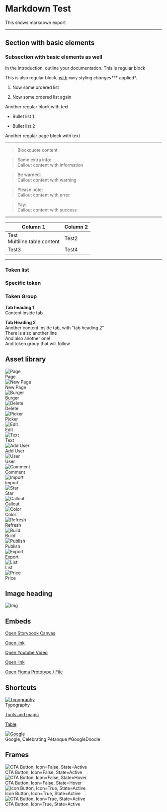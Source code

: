 # Markdown Test

This shows markdown export

---

## Section with basic elements

### Subsection with basic elements as well

In the introduction, outline your documentation. This is regular block

This is also regular block, [with](https://testing.test/) `many` ~~styling~~ _changes**_* applied*.

1. Now some ordered list

1. Now some ordered list again

Another regular block with text

- Bullet list 1

- Bullet list 2

Another regular page block with text

---

> Blockquote content

> Some extra info:  
> Callout content with information

> Be warned:  
> Callout content with warning

> Please note:  
> Callout content with error

> Yay:  
> Callout content with success

---

  
| Column 1 | Column 2 |  
| --- | --- |  
| Test<br>Multiline table content | Test2 |  
| Test3 | Test4 |  


---

### Token list

### Specific token

### Token Group

  
**Tab heading 1**  
Content inside tab  
  
**Tab Heading 2**  
Another content inside tab, with "tab heading 2"  
There is also another line  
And also another one!  
And token group that will follow  
  


## Asset library

  
![Page](https://studio-assets-dev.supernova.io/design-systems/1956/4d8489d3-e026-4a14-a912-b895a9f274de.png?Expires=1982880000&Policy=eyJTdGF0ZW1lbnQiOlt7IlJlc291cmNlIjoiaHR0cHM6Ly9zdHVkaW8tYXNzZXRzLWRldi5zdXBlcm5vdmEuaW8vZGVzaWduLXN5c3RlbXMvMTk1Ni80ZDg0ODlkMy1lMDI2LTRhMTQtYTkxMi1iODk1YTlmMjc0ZGUucG5nIiwiQ29uZGl0aW9uIjp7IkRhdGVMZXNzVGhhbiI6eyJBV1M6RXBvY2hUaW1lIjoxOTgyODgwMDAwfX19XX0_&Signature=LW~a1N0ctJCwoKEHCFc0OSegPvT1Fz0yNr9lmWI49PU1YpaOOVesuDQ2efan0LuezbCMgL0FoAyweAF8yNNME1ZZfSUJi8bGVPrcVAfm5yNajbkaXAVUN3WfbJQZ-nzZwB2V~wnKm5sMvoba5wwCIbCE5Cvkq729N-LaDb7sPVmO6n7lYkR~4bwMpvJNQwQ8ekbi468aMWOfnC4rbRyeoeZRAMG9WE-BhwLgRbzSwwUZVdTgQz5nW~u8aaQy6FJMRGv1Nbe5KaPNdYci7S8krfBMQxWmKnuZFnYHnqoFmrwcoCheN9jQUOeQjJOOcI8BiSb9HSflKD5BvdewQNog4g__&Key-Pair-Id=APKAJGK34LCCAUR7N6LA)  
Page  
![New Page](https://studio-assets-dev.supernova.io/design-systems/1956/d84e4058-5058-4692-a7e5-92bd0a30352e.png?Expires=1982880000&Policy=eyJTdGF0ZW1lbnQiOlt7IlJlc291cmNlIjoiaHR0cHM6Ly9zdHVkaW8tYXNzZXRzLWRldi5zdXBlcm5vdmEuaW8vZGVzaWduLXN5c3RlbXMvMTk1Ni9kODRlNDA1OC01MDU4LTQ2OTItYTdlNS05MmJkMGEzMDM1MmUucG5nIiwiQ29uZGl0aW9uIjp7IkRhdGVMZXNzVGhhbiI6eyJBV1M6RXBvY2hUaW1lIjoxOTgyODgwMDAwfX19XX0_&Signature=RZuN9Y8tAJDK~gJ8noDyFMJJjIJb2f-2AfsDIHtv0qIM~BwjKbOjLAssMrmXCAw~1XGJ5u9RAkOVTWfpfkaS5PewT3HOTOtoINXfNmWRpGL9i9YjbQTRVkbVYPGP61w-qqLYXcMJxcotkqnNxDXFUi8gop--A~JWMhAtBqzyf2GpVhvQU7JOvuoUjd7C2hdx7ZSV4KQMhrzwCNNaEpm0ONOwW02J1dJU02TjYx6yliP9rcPQquUp6P-DY2hNKUJETtWHPqUCDx1EocZLn-sDUiOXVkLnRCb3DqaD19RwdK--qxLEghxGHd3pamrpjpM4Zyv~fWPONWM4uPpqyGKBJA__&Key-Pair-Id=APKAJGK34LCCAUR7N6LA)  
New Page  
![Burger](https://studio-assets-dev.supernova.io/design-systems/1956/a4e6a3f3-d693-4e7f-8188-07d90646bc05.png?Expires=1982880000&Policy=eyJTdGF0ZW1lbnQiOlt7IlJlc291cmNlIjoiaHR0cHM6Ly9zdHVkaW8tYXNzZXRzLWRldi5zdXBlcm5vdmEuaW8vZGVzaWduLXN5c3RlbXMvMTk1Ni9hNGU2YTNmMy1kNjkzLTRlN2YtODE4OC0wN2Q5MDY0NmJjMDUucG5nIiwiQ29uZGl0aW9uIjp7IkRhdGVMZXNzVGhhbiI6eyJBV1M6RXBvY2hUaW1lIjoxOTgyODgwMDAwfX19XX0_&Signature=NExjzytfgIaS2uJpBMnQ6jXIDb8ZeJKwdkZ81Phd0aNqQTWcLXFPSKpXLckZbDBBMUaN3lHy-NLFaoBPQtGeFWpLsIBCV-DlNtUOIRV8kjzcePR4dFjLzIMN2KcHGdwWeYl4bC5~HlDXB6dGzPjf10vxT4brRIoQf98K0eA3YcvUP0VqpFuhHgsbvTkM1Oa3B6R97KeZAOkNVhEJka-sVyPMCn-c1PUx-dS3Xo7EAt6~S0YVCUmXh7B2iQERTEJxjBHIHuOmnySUE1G3j6KhPei~FazvFAFNBkaF3olugcuw5bSH-Oud22-q2OVtWiGT4CTPCNI5QQlc0DGTbrLm-Q__&Key-Pair-Id=APKAJGK34LCCAUR7N6LA)  
Burger  
![Delete](https://studio-assets-dev.supernova.io/design-systems/1956/d6783bb4-47d8-4c16-b50d-cc527cebefe2.png?Expires=1982880000&Policy=eyJTdGF0ZW1lbnQiOlt7IlJlc291cmNlIjoiaHR0cHM6Ly9zdHVkaW8tYXNzZXRzLWRldi5zdXBlcm5vdmEuaW8vZGVzaWduLXN5c3RlbXMvMTk1Ni9kNjc4M2JiNC00N2Q4LTRjMTYtYjUwZC1jYzUyN2NlYmVmZTIucG5nIiwiQ29uZGl0aW9uIjp7IkRhdGVMZXNzVGhhbiI6eyJBV1M6RXBvY2hUaW1lIjoxOTgyODgwMDAwfX19XX0_&Signature=c-VYnoZbZgvuTWijwy2FEnJ9GkQzmX04TyG0DnEQy8qDdOsfJIY57oCmuxalFOMhmPKV~pw87tpqniWE3BUO8a3A2scKVNbL40Qmj8ooP8nMqTZD7jJ~baU6HBvvaiXnaemDstqclWI-S6fWxwEEmHupIfgkNPfrJRSyZUVN8q5uzENnI5a9B2q-PfgSzR0BX7q~LiX4HWpEAL7w87YAJyd8DR6YyZvGR5PvQT0suu1r3mnB1hslauueirCyVvfxn7-oWkrTab696NntAOtFFRAALi3rszvsE7ndx4zrtFv2qCJrR3d1LAnRPBQw9tJ-Jl958r6VOzdYJLk~Kn3k8w__&Key-Pair-Id=APKAJGK34LCCAUR7N6LA)  
Delete  
![Picker](https://studio-assets-dev.supernova.io/design-systems/1956/e97b5689-c214-4fb0-8385-65678a8aff1c.png?Expires=1982880000&Policy=eyJTdGF0ZW1lbnQiOlt7IlJlc291cmNlIjoiaHR0cHM6Ly9zdHVkaW8tYXNzZXRzLWRldi5zdXBlcm5vdmEuaW8vZGVzaWduLXN5c3RlbXMvMTk1Ni9lOTdiNTY4OS1jMjE0LTRmYjAtODM4NS02NTY3OGE4YWZmMWMucG5nIiwiQ29uZGl0aW9uIjp7IkRhdGVMZXNzVGhhbiI6eyJBV1M6RXBvY2hUaW1lIjoxOTgyODgwMDAwfX19XX0_&Signature=YQeOZCfjK1l1dV9J~KRFHtNf2SOmMiSxukQGki1rySpvR~w2qTv9t8q10wa93WirAAKGOZ0QEyGOJk9-9mFUg0oYSS4sv-sPyzfKv24TkZqXMqA2u05baEu8AVg6tSyMxdYfdzgpqahYrrc8G~DDfIT-pZhd8gLmb0P-wILE0h4PaTDL27iJxJWZrkgIE33YqN~dh3b-PUpiMZuZrqNoCxJ-D6~iUiRe1fRdN5sA6hnTpFq51GztfEo4XnMzoRSPz7msyCZKNG1KVeiy268h21Mazr~YNsDPIl0eo6Je2lp2d6w6ka~hG4HP0scLDktOhFz7hq1MpgkgCZcXnH8ZmA__&Key-Pair-Id=APKAJGK34LCCAUR7N6LA)  
Picker  
![Edit](https://studio-assets-dev.supernova.io/design-systems/1956/a26a73cc-5736-4cef-b9ca-ef302a7797b2.png?Expires=1982880000&Policy=eyJTdGF0ZW1lbnQiOlt7IlJlc291cmNlIjoiaHR0cHM6Ly9zdHVkaW8tYXNzZXRzLWRldi5zdXBlcm5vdmEuaW8vZGVzaWduLXN5c3RlbXMvMTk1Ni9hMjZhNzNjYy01NzM2LTRjZWYtYjljYS1lZjMwMmE3Nzk3YjIucG5nIiwiQ29uZGl0aW9uIjp7IkRhdGVMZXNzVGhhbiI6eyJBV1M6RXBvY2hUaW1lIjoxOTgyODgwMDAwfX19XX0_&Signature=QmdYipFiWmEUINKew8JyE1Tte3V7zJXutKJtpFP4xvol3aMgnMJtCet9aCM~ZEQOJ8occyfqc00XEUuxMBEF1Fb~A7Fd9qISs3lllBvDjOR~HmCsVr1R0iNcb4-JyEobgTPldkzUqWIEAWVMe5BE34qVAurn9ZvJpwr5hJLmHyCtdK3KNGcqJSDIGCTSNrvWN6cOnbZkmuoS0nuQQo5yj1-1GeN2X7OU4~tv6cCvy7kTSvnCjBEJJP44OBD9Bn~JD3I7PPC55ska4J-LxJEz6NErFhUPvyYu2Oy1hZpKP5~uxj1ZbwvXRCBmF2Rz3CtDQw5DpHt9f0XXa-SehMhjLg__&Key-Pair-Id=APKAJGK34LCCAUR7N6LA)  
Edit  
![Text](https://studio-assets-dev.supernova.io/design-systems/1956/5f7f6e8a-8df4-4ac6-b070-314d064c56e3.png?Expires=1982880000&Policy=eyJTdGF0ZW1lbnQiOlt7IlJlc291cmNlIjoiaHR0cHM6Ly9zdHVkaW8tYXNzZXRzLWRldi5zdXBlcm5vdmEuaW8vZGVzaWduLXN5c3RlbXMvMTk1Ni81ZjdmNmU4YS04ZGY0LTRhYzYtYjA3MC0zMTRkMDY0YzU2ZTMucG5nIiwiQ29uZGl0aW9uIjp7IkRhdGVMZXNzVGhhbiI6eyJBV1M6RXBvY2hUaW1lIjoxOTgyODgwMDAwfX19XX0_&Signature=JCWOvns5NSKsMObugb2AKHjUYrVRuQ2H4PHlSGXBnFJUN-U5gU-g9G0tNFgrUy1ZJ9F98EVYV1jFqaoX3Unt1cHW0pxfW0iHySQSCFQY1BcbuY2WrSva4zpcjj2zRe417iimY6-v-AZxAYBRdbPcfJdZsJ8r4SENcbt6EDK8MLowWzOfxNl1DajdhdznJuXbXwkyLDxbmKpTIa4myvkXsu3dEq-MTt-YaNQG4W3-3P7GVadmP6Yf2ulyUBZawofNdr8PLLOOPCalm1n~JMjmbYMy3cJU2fFM5dDtadwHojtRSF6bV~Sn-hqpp8D32XmbZ16xu0aA7lLCYEY2d~xGUg__&Key-Pair-Id=APKAJGK34LCCAUR7N6LA)  
Text  
![Add User](https://studio-assets-dev.supernova.io/design-systems/1956/5f92ca8b-0f21-490b-a893-818be4b0efa8.png?Expires=1982880000&Policy=eyJTdGF0ZW1lbnQiOlt7IlJlc291cmNlIjoiaHR0cHM6Ly9zdHVkaW8tYXNzZXRzLWRldi5zdXBlcm5vdmEuaW8vZGVzaWduLXN5c3RlbXMvMTk1Ni81ZjkyY2E4Yi0wZjIxLTQ5MGItYTg5My04MThiZTRiMGVmYTgucG5nIiwiQ29uZGl0aW9uIjp7IkRhdGVMZXNzVGhhbiI6eyJBV1M6RXBvY2hUaW1lIjoxOTgyODgwMDAwfX19XX0_&Signature=V0Hbn1tkjZnOaNhLOLC3Y1hhtODb2eIAWqQzT7tfpRvTMZCqIv17-SJYonxU~7XM1CCfc5QCgF81jelzlJpB~MO~2QI~ODEZIhBhlllL-Qdnq~oBemB~QKvkmomI7w4-Ol7pkPwGMpyLOtVxDIW~PxADyAmcFkPS0xtr3tMJRBIdiDa1IcE9-wucg4wknPJmHv4IK~fZbWM2t3t3~pKtSrQg15PqiY7oBC~VjJifdtn80Q0LflQ6ZlJk~rvIo2QGNzTjSkJhf9G98INLWcGGbWEzUByI3kkUo1fHTS8HsRy-QZQ7PNH~B32jcqbzx1ibvuU7IWZaH~Stp1oTu902VQ__&Key-Pair-Id=APKAJGK34LCCAUR7N6LA)  
Add User  
![User](https://studio-assets-dev.supernova.io/design-systems/1956/6fbc4ce9-81e8-478f-9275-b5fdec8bf2cd.png?Expires=1982880000&Policy=eyJTdGF0ZW1lbnQiOlt7IlJlc291cmNlIjoiaHR0cHM6Ly9zdHVkaW8tYXNzZXRzLWRldi5zdXBlcm5vdmEuaW8vZGVzaWduLXN5c3RlbXMvMTk1Ni82ZmJjNGNlOS04MWU4LTQ3OGYtOTI3NS1iNWZkZWM4YmYyY2QucG5nIiwiQ29uZGl0aW9uIjp7IkRhdGVMZXNzVGhhbiI6eyJBV1M6RXBvY2hUaW1lIjoxOTgyODgwMDAwfX19XX0_&Signature=RboWI1MCT4P-RF0fJ7Z-C4oPWx1ASxAVdVsHSu8jX--QGC6X1qP9cEZ2GkVoz3uvHdjzsvgQzFK6IxtfL8o1NoTv2IITKq1etiSuGaQLbSK6ojcRB90ppkWuuoK231sy8kHS6Uhm8bcwDmpH7WN8FddvfRoCStqeD6MaLbyi4cB4zuDPsQZp6OBOsDVXWoP2Y4vHsUYIumJF9HhUnBzQnpsejCWYruRez6zA~3N9euQGwvjsHdNEnzS4YfseU2s6WITVSTgvr4AHjMltoU4r8dIZU94dsOGMj-5bG0RmvORlHPQRfGZoO50d4mBZEfRv4XLXgdrgOUEQNQfZPurvnQ__&Key-Pair-Id=APKAJGK34LCCAUR7N6LA)  
User  
![Comment](https://studio-assets-dev.supernova.io/design-systems/1956/8f0893ec-445c-48ea-8284-d5946aa75f80.png?Expires=1982880000&Policy=eyJTdGF0ZW1lbnQiOlt7IlJlc291cmNlIjoiaHR0cHM6Ly9zdHVkaW8tYXNzZXRzLWRldi5zdXBlcm5vdmEuaW8vZGVzaWduLXN5c3RlbXMvMTk1Ni84ZjA4OTNlYy00NDVjLTQ4ZWEtODI4NC1kNTk0NmFhNzVmODAucG5nIiwiQ29uZGl0aW9uIjp7IkRhdGVMZXNzVGhhbiI6eyJBV1M6RXBvY2hUaW1lIjoxOTgyODgwMDAwfX19XX0_&Signature=duxasw~bfgz~jwPAmwSYEQl2Rp4cnfheQlFC2eupUwrs5cCbBzgjA8H6fi9CNejql3y0FRyYiAuwWFx8hx~gGxkCE5p7mys-EhIHo2TwoDpj5pcLsZY8q28GR0mzNUzj8SibOSRvSbienB6AI7Jr3DBJMuqPuHAWOYW2qgR0YbF0Us5Vp4nAhQ40U2ZR2Ff217jT2RBZEOP0GCk5vpENQECXz9dv9rHqIndDdWg6ciLC8S9do8PobJdHot41MfLEoc8eMy92zcxknW2v5JnMWUTk2s-kGkKad0ozzzbk-wj79M8FTrwg6PEbx-I4k9zOcQvmUboxeK1G34KOkcj2xw__&Key-Pair-Id=APKAJGK34LCCAUR7N6LA)  
Comment  
![Import](https://studio-assets-dev.supernova.io/design-systems/1956/66e179d4-d789-4ba2-8176-a263ded6c3cf.png?Expires=1982880000&Policy=eyJTdGF0ZW1lbnQiOlt7IlJlc291cmNlIjoiaHR0cHM6Ly9zdHVkaW8tYXNzZXRzLWRldi5zdXBlcm5vdmEuaW8vZGVzaWduLXN5c3RlbXMvMTk1Ni82NmUxNzlkNC1kNzg5LTRiYTItODE3Ni1hMjYzZGVkNmMzY2YucG5nIiwiQ29uZGl0aW9uIjp7IkRhdGVMZXNzVGhhbiI6eyJBV1M6RXBvY2hUaW1lIjoxOTgyODgwMDAwfX19XX0_&Signature=ggjWw7aGzh9uywjagpDOL-ZE97SLymdCefgfZtSW5UJppNcS--aou7VjL7T-EOXkF8ounWEhX4K7Wgg9tvJPnIzK5p2sEW~HsBVYvIdOKOKzczErHz0BhH59O5fKydkFHTH2chDhBNj5ns4DLlgQsC1d8hbpIYUM31ibo24GMhGVyFSOl1e~Cq0LXSPRWuwK9jMnSggv-JBUpHe6mLBiR9dLXyUUdV5Ob8SxoXOwfNV3ZjI4pESXonpz2rXeqLzaaZ61igfekAPuM5~-1T56IjpHFKQisP3dL9MMuJQFz1vpYfj5aPg99tlHoH~V4sER6emLSlwYxN0z-kQOd1LNPQ__&Key-Pair-Id=APKAJGK34LCCAUR7N6LA)  
Import  
![Star](https://studio-assets-dev.supernova.io/design-systems/1956/bccfce05-20b2-4e79-9dfd-75695cb30632.png?Expires=1982880000&Policy=eyJTdGF0ZW1lbnQiOlt7IlJlc291cmNlIjoiaHR0cHM6Ly9zdHVkaW8tYXNzZXRzLWRldi5zdXBlcm5vdmEuaW8vZGVzaWduLXN5c3RlbXMvMTk1Ni9iY2NmY2UwNS0yMGIyLTRlNzktOWRmZC03NTY5NWNiMzA2MzIucG5nIiwiQ29uZGl0aW9uIjp7IkRhdGVMZXNzVGhhbiI6eyJBV1M6RXBvY2hUaW1lIjoxOTgyODgwMDAwfX19XX0_&Signature=Cs6tvCxBYbv7Ls3wPHB8~DnVi0YFOKvIjeh1VzATFA59lBt7VaPj0BNHuOJV8xtO0NvLCsfT06gNT3f2U~oWrGyA6XRm6Kh61IQWsLv3BHk2GxfwZV0Cdp34iWgSp7a8D1UDWxmgz3ZMN7OleuVzRPJf0rGuXW6ahMn~jhDatvF599nxeZXbmcuiRfZ9YclkCdkkWPrqzkLfbuJbG3Q0hA9-FC5A0809MWhp71CLUpx81byEy42pP921hWU56rLxg76bLrhEpLTvq0Syd8dgb1x1q62tqPmoDxUIA92V9A5~2c33fy51LSf9aoe7T7bFBK46WuwBNk9CplnZltEmaQ__&Key-Pair-Id=APKAJGK34LCCAUR7N6LA)  
Star  
![Callout](https://studio-assets-dev.supernova.io/design-systems/1956/aabb8443-9168-48c4-9023-9cd7cacdd178.png?Expires=1982880000&Policy=eyJTdGF0ZW1lbnQiOlt7IlJlc291cmNlIjoiaHR0cHM6Ly9zdHVkaW8tYXNzZXRzLWRldi5zdXBlcm5vdmEuaW8vZGVzaWduLXN5c3RlbXMvMTk1Ni9hYWJiODQ0My05MTY4LTQ4YzQtOTAyMy05Y2Q3Y2FjZGQxNzgucG5nIiwiQ29uZGl0aW9uIjp7IkRhdGVMZXNzVGhhbiI6eyJBV1M6RXBvY2hUaW1lIjoxOTgyODgwMDAwfX19XX0_&Signature=DkPz~I9Lk~GgAvGr9E5bwBaa8ypIaKm2MwetBfnp~vLNr6v~rB~BDHrIt6Vsja7WbJNMuqUt-fwyUiJLE42pVME0~W7eXH-fMGw49c8Wr7hsf1r~25zZKJc57UkYrKDV0zeP3Nbv5TqUBj8g-nJ6fBjygj7rVT5M63qTq2TL~SpfprwkJPrSP33Opu7m12D6iARfE2cBkSMoJq2bBZzgIm-~adf4HDLqkUl51MZNlOWfwNPd-9omYs5MfqsgVkUq1GZ8YdMB6ZuvWPyXcjVbem7Mc74PhAx0QOpH66B95FV5YNJTEAOouS6VuCe4sU6ke0kq6ae3jgrwvB3eaA1o~A__&Key-Pair-Id=APKAJGK34LCCAUR7N6LA)  
Callout  
![Color](https://studio-assets-dev.supernova.io/design-systems/1956/578baa03-7434-46b4-b4d8-1aa583b04790.png?Expires=1982880000&Policy=eyJTdGF0ZW1lbnQiOlt7IlJlc291cmNlIjoiaHR0cHM6Ly9zdHVkaW8tYXNzZXRzLWRldi5zdXBlcm5vdmEuaW8vZGVzaWduLXN5c3RlbXMvMTk1Ni81NzhiYWEwMy03NDM0LTQ2YjQtYjRkOC0xYWE1ODNiMDQ3OTAucG5nIiwiQ29uZGl0aW9uIjp7IkRhdGVMZXNzVGhhbiI6eyJBV1M6RXBvY2hUaW1lIjoxOTgyODgwMDAwfX19XX0_&Signature=lGqLopIhN0BPcpOWD96mj4O71UK7uAjnoUmSRLlxxPt2ef~HsiERPdnWBeH3P~sPUi82AYvv1MUwVMYWIQnJ9DUYS0euceyQu9Pm1kZ3X4JbCWakt-FqqL3OZCYTLDOvVYn8uVKcNCMxnN7fQKdN3LNUYZ4DX5bDN04lQ7scnlQBidPBd7zTGUyD00cTHoHRY1O3gy~7qpbr~ycx3DJA0V3ydenTvAjnap5YcQx2CnX~KB1Y8Fswrgkpjszas3XJmJ4u9~f6-fFt31BIKmOizK4hUWw3J0QeRVnL4HV23QegLi41N5B0lDiRq4qo3Q9ik8vSrQWeBTY9FIn-Q6SJjw__&Key-Pair-Id=APKAJGK34LCCAUR7N6LA)  
Color  
![Refresh](https://studio-assets-dev.supernova.io/design-systems/1956/d1f2cc54-f0f3-4a35-96f5-b60593166f07.png?Expires=1982880000&Policy=eyJTdGF0ZW1lbnQiOlt7IlJlc291cmNlIjoiaHR0cHM6Ly9zdHVkaW8tYXNzZXRzLWRldi5zdXBlcm5vdmEuaW8vZGVzaWduLXN5c3RlbXMvMTk1Ni9kMWYyY2M1NC1mMGYzLTRhMzUtOTZmNS1iNjA1OTMxNjZmMDcucG5nIiwiQ29uZGl0aW9uIjp7IkRhdGVMZXNzVGhhbiI6eyJBV1M6RXBvY2hUaW1lIjoxOTgyODgwMDAwfX19XX0_&Signature=UaYwN78abLbS~yeFiKuzbCalg~Hm36YwtdLYled421bXeAwtx8yPSsC2RoqMTJw9qjfg-V3xBdgqg3PlLkdfdqz6FfzYJl5DNeFIwmvkoV6jXDjYIUDOj6Y0VBRdHPpV-siUShQLhkJu1bF49wNG05rDkyaG6KIuiXVOGC1d8hjCDOYecWI4pLyVoD7UWiemiumRrWZU9SMDOXIr6aVoRvf0kb9JFpVyHbanOPzqHBt8ldBNF-uk9E0Wm8QrCCzynWzp6VXt8yT3V9089mG8UfQ14VvxVGC9xPjNH2LGRkEmMx4lkwmrebxYmq1sPZfnzaX00y72TRK6asyO0oS7xw__&Key-Pair-Id=APKAJGK34LCCAUR7N6LA)  
Refresh  
![Build](https://studio-assets-dev.supernova.io/design-systems/1956/b47fc84a-ee71-4ce3-a299-e1b47c1d8f5d.png?Expires=1982880000&Policy=eyJTdGF0ZW1lbnQiOlt7IlJlc291cmNlIjoiaHR0cHM6Ly9zdHVkaW8tYXNzZXRzLWRldi5zdXBlcm5vdmEuaW8vZGVzaWduLXN5c3RlbXMvMTk1Ni9iNDdmYzg0YS1lZTcxLTRjZTMtYTI5OS1lMWI0N2MxZDhmNWQucG5nIiwiQ29uZGl0aW9uIjp7IkRhdGVMZXNzVGhhbiI6eyJBV1M6RXBvY2hUaW1lIjoxOTgyODgwMDAwfX19XX0_&Signature=lfTJV~xXhx9LaC7mMLUFsMMFANaKIPk3MesL9yuCTVUytr30L1ZO46mXXdcvAr6GGGUGlykYYtJuMn-grXdEE~FA-4P1ekbN9EF-U5bVnIQBtER7nmKemnuwpVexkiXVtvt~QS0O6qBJ-lpVU53WiJ06l7DvxRdJBN97-91Khop9twp2M29nYDKLFUpaitrSa90oAGyXiRz4SF1kqzRkBmQ99si1DSVQrJoMkZb3vzRgcnPcKPM-zeGfHAc5Jp9F8-ua4S3ZI-XaP0fPcFQKCbXir2S4cOUqP0xT~jGvAkJe9ex9CDCSKhbkZQsOagk40PUUamrGU1d3MmD9XxMukQ__&Key-Pair-Id=APKAJGK34LCCAUR7N6LA)  
Build  
![Publish](https://studio-assets-dev.supernova.io/design-systems/1956/621dd987-0896-4523-9468-18ff43eb9ab0.png?Expires=1982880000&Policy=eyJTdGF0ZW1lbnQiOlt7IlJlc291cmNlIjoiaHR0cHM6Ly9zdHVkaW8tYXNzZXRzLWRldi5zdXBlcm5vdmEuaW8vZGVzaWduLXN5c3RlbXMvMTk1Ni82MjFkZDk4Ny0wODk2LTQ1MjMtOTQ2OC0xOGZmNDNlYjlhYjAucG5nIiwiQ29uZGl0aW9uIjp7IkRhdGVMZXNzVGhhbiI6eyJBV1M6RXBvY2hUaW1lIjoxOTgyODgwMDAwfX19XX0_&Signature=VTpmMyWOrpJ57P9-Q2VNa-rVbu88p1xZyc1HTqP5ye67x5iWPJwZfA7IGnas1C1C-PFeDXBhg2Zk0naSdBeYVtCVyn6kJHfLIkRE0ZD6VRgvVJbBk8ieIf3B1GR8R~eRZRXB3wEkzxS36s0V5flnb9fA89Lq~4uNDohJyQShMrQBiK~VZQDAzT0BE~9Wta2b-rU6DrSME~fVl1TxpIBSDsi6iJxvdB08A-rJno57w0vFPvGsMjnMRgbNoWOu-7KbRvfB1mvftQaIl-Qzmw5zEzPYbzj~DD3Q6zyXrqt5J5d4ztaY4owkYU3HFzToByShs1iZ7Cmvgr6KryWVqXsUZw__&Key-Pair-Id=APKAJGK34LCCAUR7N6LA)  
Publish  
![Export](https://studio-assets-dev.supernova.io/design-systems/1956/1b78285f-dd81-497a-8d4a-a8aceb878e8a.png?Expires=1982880000&Policy=eyJTdGF0ZW1lbnQiOlt7IlJlc291cmNlIjoiaHR0cHM6Ly9zdHVkaW8tYXNzZXRzLWRldi5zdXBlcm5vdmEuaW8vZGVzaWduLXN5c3RlbXMvMTk1Ni8xYjc4Mjg1Zi1kZDgxLTQ5N2EtOGQ0YS1hOGFjZWI4NzhlOGEucG5nIiwiQ29uZGl0aW9uIjp7IkRhdGVMZXNzVGhhbiI6eyJBV1M6RXBvY2hUaW1lIjoxOTgyODgwMDAwfX19XX0_&Signature=bdn9QoBSJNdeWQnrMbWBDFFFY2A2wEljywbIYWfr2PbJIXypyKYmWq4GvSQJu-1E3EKwmaTX33mmlpruGs3pMslQutjykidpCVEZ6MbKSnlxOIjXIbeFyyLt5KWesVWBHpmvrfI1O7sB~kvIH8LBCJUDcPhVr6AUZwJqCNin5~7d2GjEelz2RdiOvQjlc8WVASPkXz53GT-fDq-30duhi8Udc4wQFiE3ZuM4YFemHz4dopJ7Iopx6nMLIyvFqDxLFqOykW3HkyorWStlG0DWhaNtJgeFg910aMacYnpfBLOlh14gmFjop81W5jFm6mNIHOAVTk034wfq232awBJTSA__&Key-Pair-Id=APKAJGK34LCCAUR7N6LA)  
Export  
![List](https://studio-assets-dev.supernova.io/design-systems/1956/fa4c8248-4948-483e-b1ad-e2a43d62a9ff.png?Expires=1982880000&Policy=eyJTdGF0ZW1lbnQiOlt7IlJlc291cmNlIjoiaHR0cHM6Ly9zdHVkaW8tYXNzZXRzLWRldi5zdXBlcm5vdmEuaW8vZGVzaWduLXN5c3RlbXMvMTk1Ni9mYTRjODI0OC00OTQ4LTQ4M2UtYjFhZC1lMmE0M2Q2MmE5ZmYucG5nIiwiQ29uZGl0aW9uIjp7IkRhdGVMZXNzVGhhbiI6eyJBV1M6RXBvY2hUaW1lIjoxOTgyODgwMDAwfX19XX0_&Signature=itaDLBhF8ICIlf-20ULuOLWBEicdNZqEj0izAGjgaan2z3qWYxU7rHqYKPPTdld0LUgoW9bFOXqXaGBkVwt7n943vwrnXpWx2lSP1HLQuRPr4MsETJh7qu4us7kYxNNXOrwwW7JS~rrp1Y6fZFwMFDSkCfnwrWJAr5TRhqwICeY9zeao15RipAqrIqntaSeqHeTGMm5Hh2p-DWe4LtoXBmIAjAihjwp~SbPHLwp932G1NwFwllgX~6SaXYH-Oxor7NiYErEcRRbR1xtyg7~WIEqB2F08ri~-DSM~4WDzjqUiyT2dexI5PImZEL6pm4XTjIRjv9~cGy-s~29UXCMCGA__&Key-Pair-Id=APKAJGK34LCCAUR7N6LA)  
List  
![Price](https://studio-assets-dev.supernova.io/design-systems/1956/2ddd24ee-d839-4b3f-9763-00d5134656f3.png?Expires=1982880000&Policy=eyJTdGF0ZW1lbnQiOlt7IlJlc291cmNlIjoiaHR0cHM6Ly9zdHVkaW8tYXNzZXRzLWRldi5zdXBlcm5vdmEuaW8vZGVzaWduLXN5c3RlbXMvMTk1Ni8yZGRkMjRlZS1kODM5LTRiM2YtOTc2My0wMGQ1MTM0NjU2ZjMucG5nIiwiQ29uZGl0aW9uIjp7IkRhdGVMZXNzVGhhbiI6eyJBV1M6RXBvY2hUaW1lIjoxOTgyODgwMDAwfX19XX0_&Signature=HyYBwWVaedn-sn-QzcS2bHU5WmQON71xsoYJl3HWCDPQF5nhGR6LjwjW2-SOl-5kQ9oB72gcBNiwHpwkXOkySLBFYtSdX~9ZriEaDKLl4jlN6MAQE4avexXeEGMPvYwqcllUK-a~MsRHNhpr12hN6zn6uMyjYBgVgLTnQuYiG~cLNkRFIh01MagwLIwaOhH-z3v5IhC17pY-WYeLMNkpNElV8oIb7mz~rQc9S4OqmXR0o5C5ER74P4VKJBPScZdJ5Laih2VSv1OuJUxomFlUh07bRnYqSAIO9qy-mKQCRg8ABKM7m1a-I9bBV16Qe7APSjR4FKh20A4qWCDRhLg4Lw__&Key-Pair-Id=APKAJGK34LCCAUR7N6LA)  
Price  


## Image heading

![Img](https://studio-assets-dev.supernova.io/design-systems/1956/e073b396-76ff-488f-b6a4-0352713b472e.png?Expires=1982880000&Policy=eyJTdGF0ZW1lbnQiOlt7IlJlc291cmNlIjoiaHR0cHM6Ly9zdHVkaW8tYXNzZXRzLWRldi5zdXBlcm5vdmEuaW8vZGVzaWduLXN5c3RlbXMvMTk1Ni9lMDczYjM5Ni03NmZmLTQ4OGYtYjZhNC0wMzUyNzEzYjQ3MmUucG5nIiwiQ29uZGl0aW9uIjp7IkRhdGVMZXNzVGhhbiI6eyJBV1M6RXBvY2hUaW1lIjoxOTgyODgwMDAwfX19XX0_&Signature=Rrair514vF8qsYqJPOOgZzPUt8Y3rDqGq1uyfQBPqOrEqRa0NVeiLTYDE8LV1x1SuKrcEHozmaxVJYA1ATNDnqQdQqnH7~laZh0m4iRdk11mW1ECppRxa-fqJ9hie5lR~CsiDC3jjCX9R0-f21DVqWUlN4JpSO-gI0f5hJ8fgnX7ENxWuOSRHrXvV1ZqqugRV~TGlaZWPlMcHN9rF3H4BadH~IBXb~9ktyCbSMo6Fu93cZ4THKjnbbWi-hwRKQ3AIv6k0CGOz2QhKzfrccG5dVdkxIM1JUf9c~iatGeP8P1juTJ6b4G5dawSa5OcWhap6HkbPRnmbxoqthsuObn-wA__&Key-Pair-Id=APKAJGK34LCCAUR7N6LA)

## Embeds

  
[Open Storybook Canvas](https://storybooks-official.netlify.app/iframe.html?full=1&addons=0&stories=0&panel=false&nav=false&viewMode=story)  


  
[Open link](https://google.com)  


  
[Open Youtube Video](https://www.youtube.com/embed/lj9OgGQ_QkY)  


  
[Open link](https://tesla.com/)  


  
[Open Figma Prototype / File](https://www.figma.com/embed?embed_host=supernova&url=https://www.figma.com/file/uW0yJkw9BYkSRcAfen2Efm/Cloud%2520Components?node-id=97:31)  


## Shortcuts

  
[![Typography](https://studio-assets-dev.supernova.io/design-systems/1956/ad731d61-3e3c-44e5-a290-e88033b1cee5.png?Expires=1982880000&Policy=eyJTdGF0ZW1lbnQiOlt7IlJlc291cmNlIjoiaHR0cHM6Ly9zdHVkaW8tYXNzZXRzLWRldi5zdXBlcm5vdmEuaW8vZGVzaWduLXN5c3RlbXMvMTk1Ni9hZDczMWQ2MS0zZTNjLTQ0ZTUtYTI5MC1lODgwMzNiMWNlZTUucG5nIiwiQ29uZGl0aW9uIjp7IkRhdGVMZXNzVGhhbiI6eyJBV1M6RXBvY2hUaW1lIjoxOTgyODgwMDAwfX19XX0_&Signature=ZXGQC6Cy7S3ot1cT4gh8IvySCB5TEmA-k1PgXJfR5IOC54zQcARdHSnvbagUh6cxtBUs3kygZ8k5oc3lO0hOHH7xnU3iX8QEMmwCSqpoztkzoXSqh5s~kn7prcjPqWwq48MfugLLwaXzd1419qzGyAntANi2gg75SA8vuNbkhi9FgextL9QZVB-7WnCru3VwjIYGK-VXn5FlmdOUegLCcMO6~1FkBoWvQWLjnp8DP-tWgxlYSGqpq5OaTjqR28jgzUIKVm8X6gBYzasIz11Vh~hyns4K~Oz7oI~ox97jjJL75SkOig8VChybiJQBuDxlkPjk2btulUihucjSkAcalg__&Key-Pair-Id=APKAJGK34LCCAUR7N6LA)](./foundations/typography.md)  
Typography  
  
[Tools and magic](./resources/tools-and-magic.md)  
  
[Table](./resources/design-tokens/table.md)  
  
[![Google](https://www.google.com/logos/doodles/2022/celebrating-petanque-6753651837109257-2xa.gif)](https://google.com)  
Google, Celebrating Pétanque #GoogleDoodle  
  


## Frames

  
![CTA Button, Icon=False, State=Active](https://studio-assets-dev.supernova.io/design-systems/1956/8fff1575-796a-4f8c-b422-99fd57dccdcc.png?Expires=1982880000&Policy=eyJTdGF0ZW1lbnQiOlt7IlJlc291cmNlIjoiaHR0cHM6Ly9zdHVkaW8tYXNzZXRzLWRldi5zdXBlcm5vdmEuaW8vZGVzaWduLXN5c3RlbXMvMTk1Ni84ZmZmMTU3NS03OTZhLTRmOGMtYjQyMi05OWZkNTdkY2NkY2MucG5nIiwiQ29uZGl0aW9uIjp7IkRhdGVMZXNzVGhhbiI6eyJBV1M6RXBvY2hUaW1lIjoxOTgyODgwMDAwfX19XX0_&Signature=L~XvDUs7LmkF8OcN2ber3YdP4Xv1F4xbExn94ufYB6j8bG7rpyhQaNqfRTDcNlwqPobVvADIlv1SMtg7uPcHgxNO0N7DCkA8ZI4X0M43ZonfWXSfphn-xgC9dL9vUyVN8KsK9i4oSmR~Yd~w6BlgySoI1CTWhdjjEtTCL2IOahopBePYtxvC35T7wEiPTmC5eaDCCkcPieKKTTwYpNigqYm-78Gyup1YI3-of~Vy8pJ81JgTvgbNp70t7K-zrCYss~Bk3s4xfZYV60nT1~FwwixIxXGaYiDLJlw8CGLb9N0QT2CPB1alDvBQUFiS6mCv7AoXUtwfrsGfkf8H9tjTwQ__&Key-Pair-Id=APKAJGK34LCCAUR7N6LA)  
CTA Button, Icon=False, State=Active  
![CTA Button, Icon=False, State=Hover](https://studio-assets-dev.supernova.io/design-systems/1956/7b2cf550-44be-4e00-aa76-48b139a9c6fa.png?Expires=1982880000&Policy=eyJTdGF0ZW1lbnQiOlt7IlJlc291cmNlIjoiaHR0cHM6Ly9zdHVkaW8tYXNzZXRzLWRldi5zdXBlcm5vdmEuaW8vZGVzaWduLXN5c3RlbXMvMTk1Ni83YjJjZjU1MC00NGJlLTRlMDAtYWE3Ni00OGIxMzlhOWM2ZmEucG5nIiwiQ29uZGl0aW9uIjp7IkRhdGVMZXNzVGhhbiI6eyJBV1M6RXBvY2hUaW1lIjoxOTgyODgwMDAwfX19XX0_&Signature=LWRMQdImJist2~cU6i5JHQp6JSfAXFwGBCc0DlqgO~X2Wv-AKp6E28gJkm8pxc9ECDpX84-oA1BWEMNhwYmiKfWJHwP~jktNruebKGRj79QzjYy9wo8uZBOAOZwm6-e3uXwZCcB2Z~rX9-WMkhj~OkPkU-csrOJyFyQrtfD5ifNb94hvgJWr8IgHBeoPLGOFeD5vWsVlkXBu4Xd0C5P-FKFc~Srsge4qJFkWdkDwL-xaWKNwERt41O~jcCrJoy7IABQ3gsPKiokgkD5UY0IFPnzxFP7upd8eMniN3aVH21bJr9CVpoVevu1F7VeoePGtkS5lMDaLynfV4cxdmSEZ5w__&Key-Pair-Id=APKAJGK34LCCAUR7N6LA)  
CTA Button, Icon=False, State=Hover  
![Icon Button, Icon=True, State=Active](https://studio-assets-dev.supernova.io/design-systems/1956/4a2c6680-27d8-487c-a4cf-39d9bace679c.png?Expires=1982880000&Policy=eyJTdGF0ZW1lbnQiOlt7IlJlc291cmNlIjoiaHR0cHM6Ly9zdHVkaW8tYXNzZXRzLWRldi5zdXBlcm5vdmEuaW8vZGVzaWduLXN5c3RlbXMvMTk1Ni80YTJjNjY4MC0yN2Q4LTQ4N2MtYTRjZi0zOWQ5YmFjZTY3OWMucG5nIiwiQ29uZGl0aW9uIjp7IkRhdGVMZXNzVGhhbiI6eyJBV1M6RXBvY2hUaW1lIjoxOTgyODgwMDAwfX19XX0_&Signature=cang6Wg1OLrSwdel4zdVID3~a71guOAjr9OIzt28y5AGvvufQ5Tk581moAJimI46PGwJKyEaB9NFqhNLCp2S5OwW06Mz1mvahdXv8QcYA0xIrDFP2nWoX8aTZq-wHiv8~anjAPUW1GmNasVODb2J15Z47XHeS8CCSD-t6AqlWXZkE~VzSEx-CRIIK63v~AiHou3HsjQsnhE79JOmmrx34AvlvrFrupmCGwDTPb7wAmbtnQ~bw2Vzs4i7qeRvg0foi5tK3SjqbwHz-MLOT7CDIvebDUns6Yk2OiDFMfCtXtjt6NJrSOJl6vRLYR6EIk2pHycSN7K5SVIrfZ-9KoaTlQ__&Key-Pair-Id=APKAJGK34LCCAUR7N6LA)  
Icon Button, Icon=True, State=Active  
![CTA Button, Icon=True, State=Active](https://studio-assets-dev.supernova.io/design-systems/1956/7dc466d1-8410-4746-8d1e-2437bc83fec3.png?Expires=1982880000&Policy=eyJTdGF0ZW1lbnQiOlt7IlJlc291cmNlIjoiaHR0cHM6Ly9zdHVkaW8tYXNzZXRzLWRldi5zdXBlcm5vdmEuaW8vZGVzaWduLXN5c3RlbXMvMTk1Ni83ZGM0NjZkMS04NDEwLTQ3NDYtOGQxZS0yNDM3YmM4M2ZlYzMucG5nIiwiQ29uZGl0aW9uIjp7IkRhdGVMZXNzVGhhbiI6eyJBV1M6RXBvY2hUaW1lIjoxOTgyODgwMDAwfX19XX0_&Signature=G6bz1WQZ42-rrvU-c8k6FJzgqJxrAIsThJXHnQzJCYrLlZaRjxoQuFBvv0pwNRjDSE9NyowqHZ-xzSU4fnkQ~Rs1-jO~hkzOslv9pd9Efx-JUfqehHJC0cmyIr3HvBBDvXVigPJvI2~gkoe34OltKPLacF1kWNQzFkEFZsIKhvX-NVj1n91wBJWy5KbbaofzVT6wsrWGJu1gaz3dQiQ9Qx-e7nrpg9EAZawKoAUYXXszNfl0qvjWaj7Wz6y0WBD6shCJfhsdmicaL82YovQPOCQjpBNJfVzI9NK8cph4MaONuqZU7eG21sqTO4Ka-oEydI5vr9BMNzEC7SED1YBVJw__&Key-Pair-Id=APKAJGK34LCCAUR7N6LA)  
CTA Button, Icon=True, State=Active  
